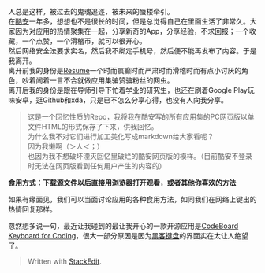 人总是这样，被过去的鬼魂追逐，被未来的蜃楼牵引。  
在<a href="http://coolapk.com/">酷安</a>一年多，想想也不是很长的时间，但是总觉得自己在里面生活了非常久。大家因为对应用的热情聚集在一起，分享新奇的App，分享经验，不求回报；一个收藏，一个点赞，一个滑稽币，就可以很开心。  
然后网络安全法要求实名，然后我不绑定手机号，然后便不能再发布了内容。于是我离开。  
离开前我的身份是<a href="http://coolapk.com/u/568993">Resume</a>一个时而疯癫时而严肃时而滑稽时而有点小讨厌的角色，吵着闹着一言不合就做应用集骗赞骗粉丝的网虫。  
离开后我的身份是跟在导师引导下忙着学业的研究生，也还在刷着Google Play玩味安卓，逛Github和xda，只是已不怎么分享心得，也没有人向我分享。  

> 这是一个回忆性质的Repo，我将我在酷安写的所有应用集的PC网页版以单文件HTML的形式保存了下来，供我回忆。  
> 为什么我不对它们进行加工美化写成markdown给大家看呢？   
> 因为我懒啊（＞人＜；）   
> 也因为我不想破坏湮灭回忆里破烂的酷安网页版的模样。（目前酷安不登录时无法在网页版看到任何用户产生的内容的）

**食用方式：下载源文件以后直接用浏览器打开观看，或者其他你喜欢的方法**

如果有缘面见，我们可以当面讨论应用的各种食用方法，如同我们在网络上键出的热情回复那样。  

忽然想多说一句，最近让我碰到的最让我开心的一款开源应用是<a href="https://play.google.com/store/apps/details?id=com.gazlaws.codeboard">CodeBoard Keyboard for Coding</a>，很大一部分原因是因为<a href="https://play.google.com/store/apps/details?id=org.pocketworkstation.pckeyboard">黑客键盘</a>的界面实在太让人绝望了。

> Written with [StackEdit](https://stackedit.io/).
